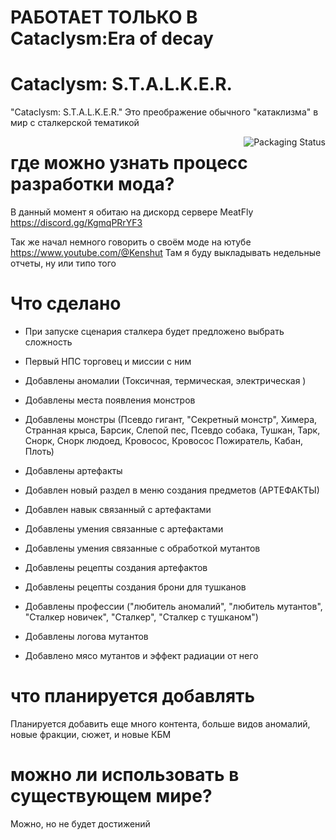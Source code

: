 # РАБОТАЕТ ТОЛЬКО В Cataclysm:Era of decay
# Cataclysm: S.T.A.L.K.E.R.

"Cataclysm: S.T.A.L.K.E.R." Это преображение обычного "катаклизма" в мир с сталкерской тематикой

<a>
    <img src="https://raw.githubusercontent.com/Kenshut/CATACLYSM-S.T.A.L.K.E.R./main/stal.png" alt="Packaging Status" align="right">
</a>

# где можно узнать процесс разработки мода?

В данный момент я обитаю на дискорд сервере MeatFly
https://discord.gg/KgmqPRrYF3

Так же начал немного говорить о своём моде на ютубе https://www.youtube.com/@Kenshut
Там я буду выкладывать недельные отчеты, ну или типо того 

# Что сделано 

- При запуске сценария сталкера будет предложено выбрать сложность

- Первый НПС торговец и миссии с ним

- Добавлены аномалии (Токсичная, термическая, электрическая )

- Добавлены места появления монстров

- Добавлены монстры (Псевдо гигант, "Секретный монстр", Химера, Странная крыса, Барсик, Слепой пес, Псевдо собака, Тушкан, Тарк, Снорк, Снорк людоед, Кровосос, Кровосос Пожиратель, Кабан, Плоть)

- Добавлены артефакты

- Добавлен новый раздел в меню создания предметов (АРТЕФАКТЫ)

- Добавлен навык связанный с артефактами

- Добавлены умения связанные с артефактами

- Добавлены умения связанные с обработкой мутантов

- Добавлены рецепты создания артефактов

- Добавлены рецепты создания брони для тушканов

- Добавлены профессии ("любитель аномалий", "любитель мутантов", "Сталкер новичек", "Сталкер", "Сталкер с тушканом")

- Добавлены логова мутантов

- Добавлено мясо мутантов и эффект радиации от него

# что планируется добавлять 

Планируется добавить еще много контента, больше видов аномалий, новые фракции, сюжет, и новые КБМ

# можно ли использовать в существующем мире?
Можно, но не будет достижений 

